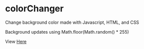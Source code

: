 # colorChanger
Change background color made with Javascript, HTML, and CSS

Background updates using Math.floor(Math.random() * 255)

View [Here](https://odioman.github.io/colorChanger/)
